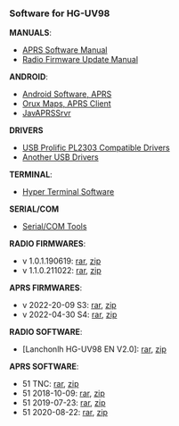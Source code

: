 ### Software for HG-UV98

**MANUALS**:
* [APRS Software Manual](20200822%20Manual)
* [Radio Firmware Update Manual](Radio_Firmware_HowTo) 

**ANDROID**:
* [Android Software, APRS](Android)
* [Orux Maps, APRS Client](Android/ORUX)
* [JavAPRSSrvr](javaprssrvr)

**DRIVERS**
* [USB Prolific PL2303 Compatible Drivers](Drivers%20PL2303)
* [Another USB Drivers](Drivers)

**TERMINAL**:
* [Hyper Terminal Software](HyperTerminal)

**SERIAL/COM**
* [Serial/COM Tools](SerialPortUtils)

**RADIO FIRMWARES**:
* v 1.0.1.190619: [rar](Lanchonlh%20HG-UV98%20radio%20firmware%20V1.0.1_190619-KT.rar), [zip](Lanchonlh%20HG-UV98%20radio%20firmware%20V1.0.1_190619-KT.zip)
* v 1.1.0.211022: [rar](Lanchonlh%20HG-UV98%20radio%20firmware%20V1.1_211022.rar), [zip](Lanchonlh%20HG-UV98%20radio%20firmware%20V1.1_211022.zip)

**APRS FIRMWARES**:
* v 2022-20-09 S3: [rar](Lanchonlh%20HG-UV98%20aprs%20firmware%20-%2020200923.rar), [zip](Lanchonlh%20HG-UV98%20aprs%20firmware%20-%2020200923.zip)
* v 2022-04-30 S4: [rar](Lanchonlh%20HG-UV98%20aprs%20firmware%20-%20868_220430_S4.rar), [zip](Lanchonlh%20HG-UV98%20aprs%20firmware%20-%20868_220430_S4.zip)

**RADIO SOFTWARE**:
* [Lanchonlh HG-UV98 EN V2.0]: [rar](Lanchonlh%20HG-UV98%20EN%20V2.0%20setup.rar), [zip](Lanchonlh%20HG-UV98%20EN%20V2.0%20setup.zip)

**APRS SOFTWARE**:
* 51 TNC: [rar](Lanchonlh%20HG-UV98%20APRS_51Series_TNC.rar), [zip](Lanchonlh%20HG-UV98%20APRS_51Series_TNC.zip)
* 51 2018-10-09: [rar](Lanchonlh%20HG-UV98%20APRS_51Series_20181009.rar), [zip](Lanchonlh%20HG-UV98%20APRS_51Series_20181009.zip)
* 51 2019-07-23: [rar](Lanchonlh%20HG-UV98%20APRS_51Series_20190723.rar), [zip](Lanchonlh%20HG-UV98%20APRS_51Series_20190723.zip)
* 51 2020-08-22: [rar](Lanchonlh%20HG-UV98%20APRS_51Series_20200822.rar), [zip](Lanchonlh%20HG-UV98%20APRS_51Series_20200822.zip)
